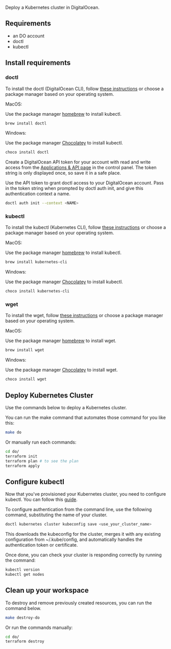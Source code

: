 Deploy a Kubernetes cluster in DigitalOcean.


## Requirements
 * an DO account
 * doctl
 * kubectl

## Install requirements

### doctl

To install the doctl (DigitalOcean CLI), follow [these instructions](https://www.digitalocean.com/docs/apis-clis/doctl/how-to/install/)
or choose a package manager based on your operating system.

MacOS:

Use the package manager [homebrew](https://formulae.brew.sh/) to install kubectl.

```bash
brew install doctl
```

Windows:

Use the package manager [Chocolatey](https://chocolatey.org/) to install kubectl.

```bash
choco install doctl
```

Create a DigitalOcean API token for your account with read and write access from the [Applications & API page](https://cloud.digitalocean.com/account/api/tokens) in the control panel.
The token string is only displayed once, so save it in a safe place.

Use the API token to grant doctl access to your DigitalOcean account.
Pass in the token string when prompted by doctl auth init, and give this authentication context a name.

```bash
doctl auth init --context <NAME>
```

### kubectl

To install the kubectl (Kubernetes CLI), follow [these instructions](https://kubernetes.io/docs/tasks/tools/install-kubectl/)
or choose a package manager based on your operating system.

MacOS:

Use the package manager [homebrew](https://formulae.brew.sh/) to install kubectl.

```bash
brew install kubernetes-cli
```

Windows:

Use the package manager [Chocolatey](https://chocolatey.org/) to install kubectl.

```bash
choco install kubernetes-cli
```

### wget

To install the wget, follow [these instructions](https://www.gnu.org/software/wget/) or choose a package manager based on your operating system.

MacOS:

Use the package manager [homebrew](https://formulae.brew.sh/) to install wget.

```bash
brew install wget
```

Windows:

Use the package manager [Chocolatey](https://chocolatey.org/) to install wget.

```bash
choco install wget
```

## Deploy Kubernetes Cluster

Use the commands below to deploy a Kubernetes cluster.

You can run the make command that automates those command for you like this:

```bash
make do
```

Or manually run each commands:

```bash
cd do/
terraform init
terraform plan # to see the plan
terraform apply
```

## Configure kubectl

Now that you've provisioned your Kubernetes cluster, you need to configure kubectl.
You can follow this [guide](https://www.digitalocean.com/docs/kubernetes/how-to/connect-to-cluster/).

To configure authentication from the command line, use the following command, substituting the name of your cluster.

```bash
doctl kubernetes cluster kubeconfig save <use_your_cluster_name>
```

This downloads the kubeconfig for the cluster, merges it with any existing configuration from ~/.kube/config,
and automatically handles the authentication token or certificate.

Once done, you can check your cluster is responding correctly by running the command:

```bash
kubectl version
kubectl get nodes
```

## Clean up your workspace

To destroy and remove previously created resources, you can run the command below.

```bash
make destroy-do
```

Or run the commands manually:

```bash
cd do/
terraform destroy
```
